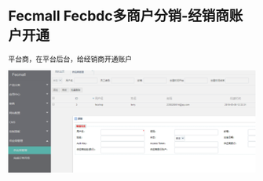 Fecmall Fecbdc多商户分销-经销商账户开通
========================


平台商，在平台后台，给经销商开通账户



![](images/fecbdc-31.png)





































